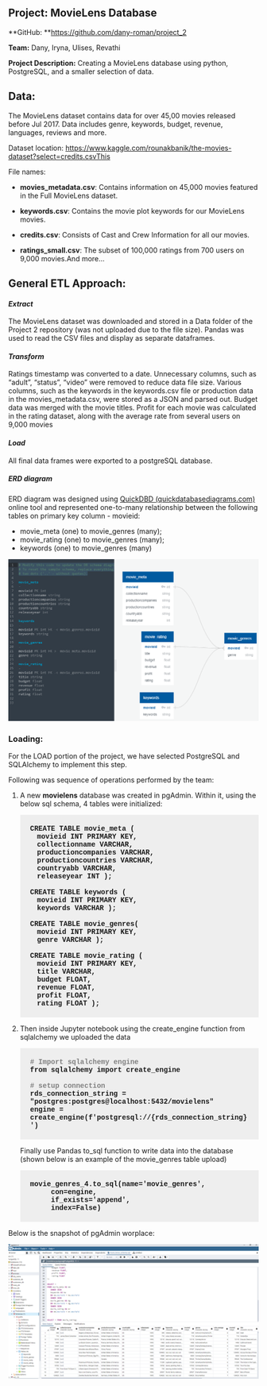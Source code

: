 ## **Project: MovieLens Database** 

**GitHub: **https://github.com/dany-roman/project_2

**Team:** Dany, Iryna, Ulises, Revathi

**Project Description:** Creating a MovieLens database using python, PostgreSQL, and a smaller selection of data.



## **Data:** 

The MovieLens dataset contains data for over 45,00 movies released before Jul 2017. Data includes genre, keywords, budget, revenue, languages, reviews and more.

Dataset location: https://www.kaggle.com/rounakbanik/the-movies-dataset?select=credits.csvThis 

File names:

- **movies_metadata.csv**: Contains information on 45,000 movies featured in the Full MovieLens dataset.

- **keywords.csv**: Contains the movie plot keywords for our MovieLens movies.

- **credits.csv**: Consists of Cast and Crew Information for all our movies. 

- **ratings_small.csv**: The subset of 100,000 ratings from 700 users on 9,000 movies.And more...

  

## General ETL Approach:

#### *Extract*

The MovieLens dataset was downloaded and stored in a Data folder of the Project 2 repository (was not uploaded due to the file size). Pandas was used to read the CSV files and display as separate dataframes. 

#### *Transform*

Ratings timestamp was converted to a date. Unnecessary columns, such as “adult”, “status”, “video” were removed to reduce data file size. Various columns, such as the keywords in the keywords.csv file or production data in the movies_metadata.csv, were stored as a JSON and parsed out. Budget data was merged with the movie titles. 
Profit for each movie was calculated in the rating dataset, along with the average rate from several users on 9,000 movies

#### *Load*

All final data frames were exported to a postgreSQL database. 



##### **ERD diagram**

ERD diagram was designed using [QuickDBD (quickdatabasediagrams.com)](https://app.quickdatabasediagrams.com/#/) online tool and represented one-to-many relationship between the following tables on primary key column - movieid:

* movie_meta (one) to movie_genres (many);
* movie_rating (one) to movie_genres (many);
* keywords (one) to movie_genres (many)

![project ERD](movies_lense_ERD.PNG)



### Loading:

For the LOAD portion of the project, we have selected PostgreSQL and SQLAlchemy to implement this step.

Following was sequence of operations performed by the team:

1. A new **movielens** database was created in pgAdmin. Within it, using the below sql schema, 4 tables were initialized:

   <section style="background-color: #EEEEEE; font-family:Courier New; font-weight:bold; padding:20px">CREATE TABLE movie_meta ( 
       <br>&emsp;movieid INT PRIMARY KEY, 
       <br>&emsp;collectionname VARCHAR, 
       <br>&emsp;productioncompanies VARCHAR, 
       <br>&emsp;productioncountries VARCHAR, 
       <br>&emsp;countryabb VARCHAR, 
       <br>&emsp;releaseyear INT ); 
       <br><br>
       CREATE TABLE keywords ( 
       <br>&emsp;movieid INT PRIMARY KEY, 
       <br>&emsp;keywords VARCHAR ); 
       <br><br>
       CREATE TABLE movie_genres( 
       <br>&emsp;movieid INT PRIMARY KEY, 
       <br>&emsp;genre VARCHAR ); 
       <br><br>
       CREATE TABLE movie_rating ( 
       <br>&emsp;movieid INT PRIMARY KEY, 
       <br>&emsp;title VARCHAR, 
       <br>&emsp;budget FLOAT, 
       <br>&emsp;revenue FLOAT, 
       <br>&emsp;profit FLOAT, 
       <br>&emsp;rating FLOAT );
   </section>

2. Then inside Jupyter notebook using the create_engine function from sqlalchemy we uploaded the data
   <section style="background-color: #EEEEEE; font-family:Courier New; font-weight:bold; padding:20px">
   <span style="color:grey"># Import sqlalchemy engine</span><br>
   from sqlalchemy import create_engine<br><br>
   <span style="color:grey"># setup connection</span><br>
   rds_connection_string = "postgres:postgres@localhost:5432/movielens"<br>
   engine = create_engine(f'postgresql://{rds_connection_string}')
   </section>

   Finally use Pandas to_sql function to write data into the database (shown below is an example of the movie_genres table upload)

   <section style="background-color: #EEEEEE; font-family:Courier New; font-weight:bold; padding:20px">
   movie_genres_4.to_sql(name='movie_genres', 
       <br>&emsp;&emsp;&emsp;con=engine, 
       <br>&emsp;&emsp;&emsp;if_exists='append', 
       <br>&emsp;&emsp;&emsp;index=False)</section>

Below is the snapshot of pgAdmin worplace:

![postgreSQL_snapshot](postgreSQL_snapshot.PNG)